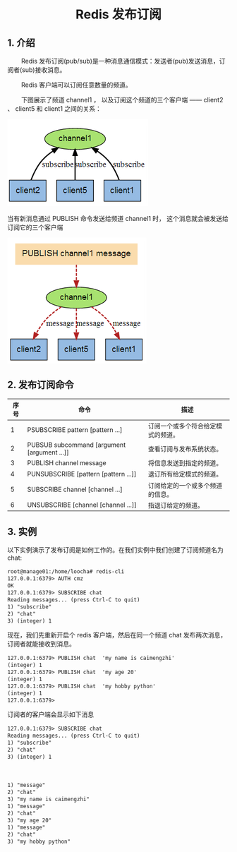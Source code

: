 <center><h1> Redis 发布订阅 </h1></center>

## 1. 介绍
&#160; &#160; &#160; &#160; Redis 发布订阅(pub/sub)是一种消息通信模式：发送者(pub)发送消息，订阅者(sub)接收消息。

&#160; &#160; &#160; &#160; Redis 客户端可以订阅任意数量的频道。

&#160; &#160; &#160; &#160; 下图展示了频道 channel1 ， 以及订阅这个频道的三个客户端 —— client2 、 client5 和 client1 之间的关系：

![link](../../../pictures/linux/nosql/redis/p1.png)

当有新消息通过 PUBLISH 命令发送给频道 channel1 时， 这个消息就会被发送给订阅它的三个客户端

![link](../../../pictures/linux/nosql/redis/p2.png)

## 2. 发布订阅命令

序号|命令|描述
---|---|---
1|PSUBSCRIBE pattern [pattern ...] |订阅一个或多个符合给定模式的频道。
2|PUBSUB subcommand [argument [argument ...]] |查看订阅与发布系统状态。
3|PUBLISH channel message |将信息发送到指定的频道。
4|PUNSUBSCRIBE [pattern [pattern ...]] |退订所有给定模式的频道。
5|SUBSCRIBE channel [channel ...] |订阅给定的一个或多个频道的信息。
6|UNSUBSCRIBE [channel [channel ...]] |指退订给定的频道。

## 3. 实例

以下实例演示了发布订阅是如何工作的。在我们实例中我们创建了订阅频道名为 chat:

```
root@manage01:/home/loocha# redis-cli
127.0.0.1:6379> AUTH cmz
OK
127.0.0.1:6379> SUBSCRIBE chat
Reading messages... (press Ctrl-C to quit)
1) "subscribe"
2) "chat"
3) (integer) 1
```
现在，我们先重新开启个 redis 客户端，然后在同一个频道 chat 发布两次消息，订阅者就能接收到消息。
```
127.0.0.1:6379> PUBLISH chat  'my name is caimengzhi'
(integer) 1
127.0.0.1:6379> PUBLISH chat  'my age 20'
(integer) 1
127.0.0.1:6379> PUBLISH chat  'my hobby python'
(integer) 1
127.0.0.1:6379>
```

订阅者的客户端会显示如下消息

```
127.0.0.1:6379> SUBSCRIBE chat
Reading messages... (press Ctrl-C to quit)
1) "subscribe"
2) "chat"
3) (integer) 1



1) "message"
2) "chat"
3) "my name is caimengzhi"
1) "message"
2) "chat"
3) "my age 20"
1) "message"
2) "chat"
3) "my hobby python"
```
